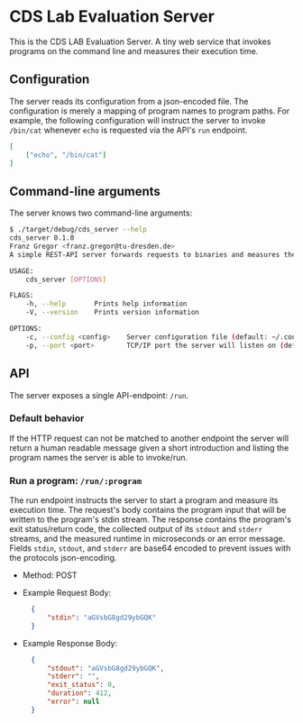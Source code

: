 # CDS Lab Evaluation Server

This is the CDS LAB Evaluation Server.
A tiny web service that invokes programs on the command line and measures their execution time.

## Configuration

The server reads its configuration from a json-encoded file.
The configuration is merely a mapping of program names to program paths.
For example, the following configuration will instruct the server to invoke `/bin/cat` whenever `echo` is requested via the API's `run` endpoint.

```json
[
	["echo", "/bin/cat"]
]
```

## Command-line arguments

The server knows two command-line arguments:

```bash
$ ./target/debug/cds_server --help
cds_server 0.1.0
Franz Gregor <franz.gregor@tu-dresden.de>
A simple REST-API server forwards requests to binaries and measures their execution time

USAGE:
    cds_server [OPTIONS]

FLAGS:
    -h, --help       Prints help information
    -V, --version    Prints version information

OPTIONS:
    -c, --config <config>    Server configuration file (default: ~/.config/cds_server.json)
    -p, --port <port>        TCP/IP port the server will listen on (default: 8080)
```

## API

The server exposes a single API-endpoint: `/run`.

### Default behavior

If the HTTP request can not be matched to another endpoint the server will return a human readable message given a short introduction and listing the program names the server is able to invoke/run.

### Run a program: `/run/:program`

The run endpoint instructs the server to start a program and measure its execution time.
The request's body contains the program input that will be written to the program's stdin stream.
The response contains the program's exit status/return code, the collected output of its `stdout` and `stderr` streams, and the measured runtime in microseconds or an error message.
Fields `stdin`, `stdout`, and `stderr` are base64 encoded to prevent issues with the protocols json-encoding.

* Method: POST
* Example Request Body:

  ```json
    {
        "stdin": "aGVsbG8gd29ybGQK"
    }
  ```

* Example Response Body:

  ```json
    {
        "stdout": "aGVsbG8gd29ybGQK",
        "stderr": "",
        "exit_status": 0,
        "duration": 412,
        "error": null
    }
  ```